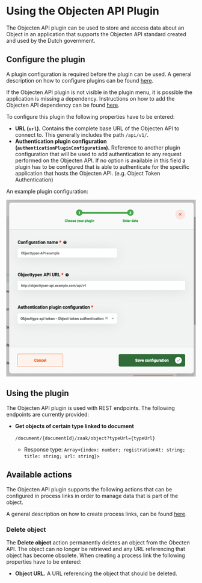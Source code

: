 # Using the Objecten API Plugin

The Objecten API plugin can be used to store and access data about an Object in an application that supports the
Objecten API standard created and used by the Dutch government.

## Configure the plugin

A plugin configuration is required before the plugin can be used. A general description on how to configure
plugins can be found [here](../configure-plugin.md).

If the Objecten API plugin is not visible in the plugin menu, it is possible the application is missing a dependency.
Instructions on how to add the Objecten API dependency can be found
[here](/getting-started/modules/zgw/objecten-api.md).

To configure this plugin the following properties have to be entered:
- **URL (`url`).** Contains the complete base URL of the Objecten API to connect to. This generally includes 
the path `/api/v1/`.
- **Authentication plugin configuration (`authenticationPluginConfiguration`).** Reference to another plugin configuration that will be used to add 
authentication to any request performed on the Objecten API. If no option is available in this field a plugin has to 
be configured that is able to authenticate for the specific application that hosts the Objecten API. 
(e.g. Object Token Authentication)

An example plugin configuration:

![example plugin configuration](img/configure-plugin.png)

## Using the plugin

The Objecten API plugin is used with REST endpoints. The following endpoints are currently provided:
- **Get objects of certain type linked to document**

  `/document/{documentId}/zaak/object?typeUrl={typeUrl}`
    - Response type: `Array<{index: number; registrationAt: string; title: string; url: string}>`

## Available actions

The Objecten API plugin supports the following actions that can be configured in process links in order to manage data that
is part of the object. 

A general description on how to create process links, can be found [here](../../process-link/create-process-link.md).

### Delete object

The **Delete object** action permanently deletes an object from the Obecten API. The object can no longer be retrieved and any URL referencing that object has become obsolete.
When creating a process link the following properties have to be entered:

- **Object URL.** A URL referencing the object that should be deleted.
